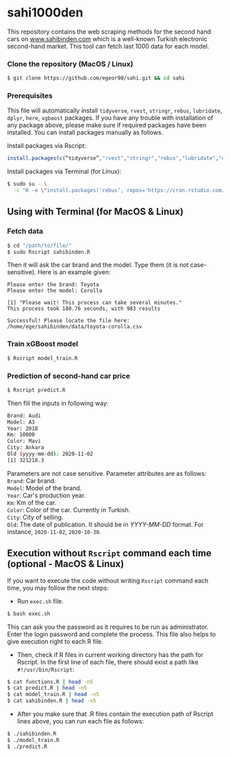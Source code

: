 # sahi1000den
This repository contains the web scraping methods for the second hand cars on www.sahibinden.com which is a well-known Turkish electronic second-hand market. This tool can fetch last 1000 data for each model.

### Clone the repository (MacOS / Linux)
```sh
$ git clone https://github.com/egeor90/sahi.git && cd sahi
```

### Prerequisites
This file will automatically install `tidyverse`, `rvest`, `stringr`, `rebus`, `lubridate`, `dplyr`, `here`, `xgboost` packages. 
If you have any trouble with installation of any package above, please make sure if required packages have been installed. You can install packages manually as follows.

Install packages via Rscript:
```r
install.packages(c(“tidyverse”,"rvest","stringr","rebus","lubridate","dplyr","here","xgboost"))
```

Install packages via Terminal (for Linux):
```sh
$ sudo su - \
  -c "R -e \"install.packages(‘rebus’, repos='https://cran.rstudio.com/')\""
```

## Using with Terminal (for MacOS & Linux)

### Fetch data
```sh
$ cd "/path/to/file/"
$ sudo Rscript sahibinden.R
```

Then it will ask the car brand and the model. Type them (it is not case-sensitive). Here is an example given:

```
Please enter the brand: Toyota
Please enter the model: Corolla

[1] "Please wait! This process can take several minutes."
This process took 180.76 seconds, with 983 results

Successful! Please locate the file here:
/home/ege/sahibinden/data/toyota-corolla.csv
```

### Train xGBoost model
```sh
$ Rscript model_train.R
```


### Prediction of second-hand car price
```sh
$ Rscript predict.R
```

Then fill the inputs in following way:
```sh
Brand: Audi
Model: A3
Year: 2018
Km: 10000
Color: Mavi
City: Ankara
Old (yyyy-mm-dd): 2020-11-02
[1] 321218.3
```

Parameters are not case sensitive. Parameter attributes are as follows:  
`Brand`: Car brand.  
`Model`: Model of the brand.  
`Year`: Car's production year.  
`Km`: Km of the car.  
`Color`: Color of the car. Currently in Turkish.  
`City`: City of selling.  
`Old`: The date of publication. It should be in *YYYY-MM-DD* format. For instance, `2020-11-02`, `2020-10-30`.


## Execution without `Rscript` command each time (optional - MacOS & Linux)
If you want to execute the code without writing `Rscript` command each time, you may follow the next steps:

- Run `exec.sh` file.

```sh
$ bash exec.sh
```

This can ask you the password as it requires to be run as administrator. Enter the login password and complete the process.
This file also helps to give execution right to each R file.

- Then, check if R files in current working directory has the path for Rscript. In the first line of each file, there should exist a path like `#!/usr/bin/Rscript`:

```sh
$ cat functions.R | head -n5
$ cat predict.R | head -n5
$ cat model_train.R | head -n5
$ cat sahibinden.R | head -n5
```

- After you make sure that .R files contain the execution path of Rscript lines above, you can run each file as follows:

```sh
$ ./sahibinden.R
$ ./model_train.R
$ ./predict.R
```
